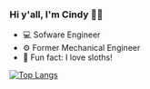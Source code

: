 ### Hi y'all, I'm Cindy 🤠👋

- 💻 Sofware Engineer
- ⚙️ Former Mechanical Engineer
- 🦥 Fun fact: I love sloths! 

<!--
Connect with me:
<br />
<a href="https://www.linkedin.com/in/jiang-cindy/">
  <img alt="Linkedin" width="100px" src="https://img.shields.io/badge/linkedin-%230077B5.svg?style=for-the-badge&logo=linkedin&logoColor=white" />
</a>
<a href="mailto:cindyj301@gmail.com?subject=Howdy Cindy!">
  <img alt="Gmail" height="25px" width="100px" src="https://img.shields.io/badge/Gmail-D14836?style=for-the-badge&logo=gmail&logoColor=white" />
</a>
-->

[![Top Langs](https://github-readme-stats.vercel.app/api/top-langs/?username=cindyj301&layout=compact)](https://github.com/cindyj301)

<!--
**cindyj301/cindyj301** is a ✨ _special_ ✨ repository because its `README.md` (this file) appears on your GitHub profile.

Here are some ideas to get you started:

- 🔭 I’m currently working on ...
- 🌱 I’m currently learning ...
- 👯 I’m looking to collaborate on ...
- 🤔 I’m looking for help with ...
- 💬 Ask me about ...
- 📫 How to reach me: ...
- 😄 Pronouns: ...
- ⚡ Fun fact: ...
-->
